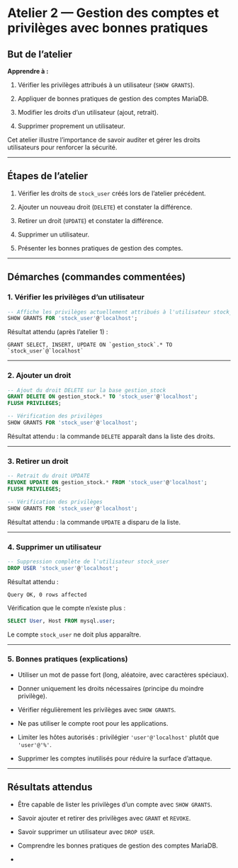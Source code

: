 

# Atelier 2 — Gestion des comptes et privilèges avec bonnes pratiques

## But de l’atelier

**Apprendre à :**

1. Vérifier les privilèges attribués à un utilisateur (`SHOW GRANTS`).

2. Appliquer de bonnes pratiques de gestion des comptes MariaDB.

3. Modifier les droits d’un utilisateur (ajout, retrait).

4. Supprimer proprement un utilisateur.

Cet atelier illustre l’importance de savoir auditer et gérer les droits utilisateurs pour renforcer la sécurité.

---

## Étapes de l’atelier

1. Vérifier les droits de `stock_user` créés lors de l’atelier précédent.

2. Ajouter un nouveau droit (`DELETE`) et constater la différence.

3. Retirer un droit (`UPDATE`) et constater la différence.

4. Supprimer un utilisateur.

5. Présenter les bonnes pratiques de gestion des comptes.

---

## Démarches (commandes commentées)

### 1. Vérifier les privilèges d’un utilisateur

```sql
-- Affiche les privilèges actuellement attribués à l'utilisateur stock_user
SHOW GRANTS FOR 'stock_user'@'localhost';
```

Résultat attendu (après l’atelier 1) :

```
GRANT SELECT, INSERT, UPDATE ON `gestion_stock`.* TO `stock_user`@`localhost`
```

---

### 2. Ajouter un droit

```sql
-- Ajout du droit DELETE sur la base gestion_stock
GRANT DELETE ON gestion_stock.* TO 'stock_user'@'localhost';
FLUSH PRIVILEGES;

-- Vérification des privilèges
SHOW GRANTS FOR 'stock_user'@'localhost';
```

Résultat attendu : la commande `DELETE` apparaît dans la liste des droits.

---

### 3. Retirer un droit

```sql
-- Retrait du droit UPDATE
REVOKE UPDATE ON gestion_stock.* FROM 'stock_user'@'localhost';
FLUSH PRIVILEGES;

-- Vérification des privilèges
SHOW GRANTS FOR 'stock_user'@'localhost';
```

Résultat attendu : la commande `UPDATE` a disparu de la liste.

---

### 4. Supprimer un utilisateur

```sql
-- Suppression complète de l'utilisateur stock_user
DROP USER 'stock_user'@'localhost';
```

Résultat attendu :

```
Query OK, 0 rows affected
```

Vérification que le compte n’existe plus :

```sql
SELECT User, Host FROM mysql.user;
```

Le compte `stock_user` ne doit plus apparaître.

---

### 5. Bonnes pratiques (explications)

- Utiliser un mot de passe fort (long, aléatoire, avec caractères spéciaux).

- Donner uniquement les droits nécessaires (principe du moindre privilège).

- Vérifier régulièrement les privilèges avec `SHOW GRANTS`.

- Ne pas utiliser le compte root pour les applications.

- Limiter les hôtes autorisés : privilégier `'user'@'localhost'` plutôt que `'user'@'%'`.

- Supprimer les comptes inutilisés pour réduire la surface d’attaque.

---

## Résultats attendus

- Être capable de lister les privilèges d’un compte avec `SHOW GRANTS`.

- Savoir ajouter et retirer des privilèges avec `GRANT` et `REVOKE`.

- Savoir supprimer un utilisateur avec `DROP USER`.

- Comprendre les bonnes pratiques de gestion des comptes MariaDB.

-
